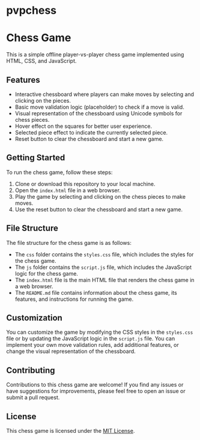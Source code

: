 # pvpchess
# Chess Game

This is a simple offline player-vs-player chess game implemented using HTML, CSS, and JavaScript.

## Features

- Interactive chessboard where players can make moves by selecting and clicking on the pieces.
- Basic move validation logic (placeholder) to check if a move is valid.
- Visual representation of the chessboard using Unicode symbols for chess pieces.
- Hover effect on the squares for better user experience.
- Selected piece effect to indicate the currently selected piece.
- Reset button to clear the chessboard and start a new game.

## Getting Started

To run the chess game, follow these steps:

1. Clone or download this repository to your local machine.
2. Open the `index.html` file in a web browser.
3. Play the game by selecting and clicking on the chess pieces to make moves.
4. Use the reset button to clear the chessboard and start a new game.

## File Structure

The file structure for the chess game is as follows:


- The `css` folder contains the `styles.css` file, which includes the styles for the chess game.
- The `js` folder contains the `script.js` file, which includes the JavaScript logic for the chess game.
- The `index.html` file is the main HTML file that renders the chess game in a web browser.
- The `README.md` file contains information about the chess game, its features, and instructions for running the game.

## Customization

You can customize the game by modifying the CSS styles in the `styles.css` file or by updating the JavaScript logic in the `script.js` file. You can implement your own move validation rules, add additional features, or change the visual representation of the chessboard.

## Contributing

Contributions to this chess game are welcome! If you find any issues or have suggestions for improvements, please feel free to open an issue or submit a pull request.

## License

This chess game is licensed under the [MIT License](LICENSE).
